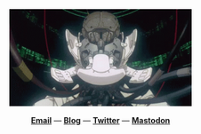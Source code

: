 <div align="center">
  <a href="https://github.com/f1zm0">
    <img height="175" src="images/cover.gif">
  </a>
</div>

<p align="center">
<b><a href="mailto:root[at]fzm.ooo">Email</a></b>
&mdash;
<b><a href="https://fzm.ooo/">Blog</a></b>
&mdash; 
<b><a href="https://twitter.com/f1zm0">Twitter</a></b>
&mdash; 
<b><a href="https://infosec.exchange/@f1zm0">Mastodon</a></b>
</p>
